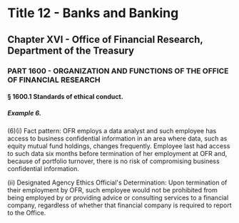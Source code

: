 
# Title 12 - Banks and Banking
## Chapter XVI - Office of Financial Research, Department of the Treasury
### PART 1600 - ORGANIZATION AND FUNCTIONS OF THE OFFICE OF FINANCIAL RESEARCH
#### § 1600.1 Standards of ethical conduct.
##### Example 6.

(6)(i) Fact pattern: OFR employs a data analyst and such employee has access to business confidential information in an area where data, such as equity mutual fund holdings, changes frequently. Employee last had access to such data six months before termination of her employment at OFR and, because of portfolio turnover, there is no risk of compromising business confidential information.

(ii) Designated Agency Ethics Official's Determination: Upon termination of their employment by OFR, such employee would not be prohibited from being employed by or providing advice or consulting services to a financial company, regardless of whether that financial company is required to report to the Office.
